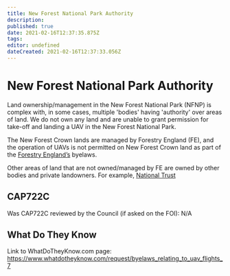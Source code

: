 ```yaml
---
title: New Forest National Park Authority
description: 
published: true
date: 2021-02-16T12:37:35.875Z
tags: 
editor: undefined
dateCreated: 2021-02-16T12:37:33.056Z
---
```


# New Forest National Park Authority



Land ownership/management in the New Forest National Park (NFNP) is complex with, in some cases, multiple 'bodies' having 'authority' over areas of land. We do not own any land and are unable to grant permission for take-off and landing a UAV in the New Forest National Park.  
 
The New Forest Crown lands are managed by Forestry England (FE), and the operation of UAVs is not permitted on New Forest Crown land as part of the [Forestry England’s](/england/forestry-england) byelaws.
 
Other areas of land that are not owned/managed by FE are owned by other bodies and private landowners. For example, [National Trust](/national/national-trust)

## CAP722C

Was CAP722C reviewed by the Council (if asked on the FOI): N/A

## What Do They Know

Link to WhatDoTheyKnow.com page: 
https://www.whatdotheyknow.com/request/byelaws_relating_to_uav_flights_7